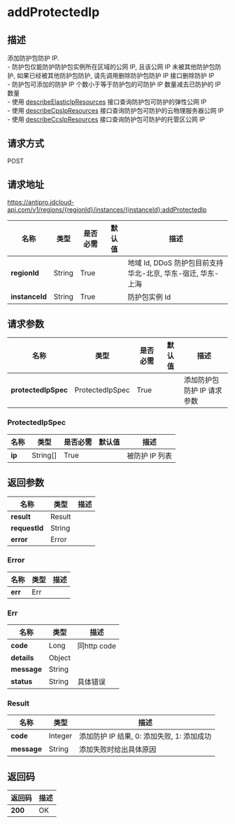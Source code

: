 # addProtectedIp


## 描述
添加防护包防护 IP. <br>- 防护包仅能防护防护包实例所在区域的公网 IP, 且该公网 IP 未被其他防护包防护, 如果已经被其他防护包防护, 请先调用删除防护包防护 IP 接口删除防护 IP<br>- 防护包可添加的防护 IP 个数小于等于防护包的可防护 IP 数量减去已防护的 IP 数量<br>- 使用 <a href='http://docs.jdcloud.com/anti-ddos-protection-package/api/describeelasticipresources'>describeElasticIpResources</a> 接口查询防护包可防护的弹性公网 IP<br>- 使用 <a href='http://docs.jdcloud.com/anti-ddos-protection-package/api/describecpsipresources'>describeCpsIpResources</a> 接口查询防护包可防护的云物理服务器公网 IP<br>- 使用 <a href='http://docs.jdcloud.com/anti-ddos-protection-package/api/describeccsipresources'>describeCcsIpResources</a> 接口查询防护包可防护的托管区公网 IP

## 请求方式
POST

## 请求地址
https://antipro.jdcloud-api.com/v1/regions/{regionId}/instances/{instanceId}:addProtectedIp

|名称|类型|是否必需|默认值|描述|
|---|---|---|---|---|
|**regionId**|String|True| |地域 Id, DDoS 防护包目前支持华北-北京, 华东-宿迁, 华东-上海|
|**instanceId**|String|True| |防护包实例 Id|

## 请求参数
|名称|类型|是否必需|默认值|描述|
|---|---|---|---|---|
|**protectedIpSpec**|ProtectedIpSpec|True| |添加防护包防护 IP 请求参数|

### ProtectedIpSpec
|名称|类型|是否必需|默认值|描述|
|---|---|---|---|---|
|**ip**|String[]|True| |被防护 IP 列表|

## 返回参数
|名称|类型|描述|
|---|---|---|
|**result**|Result| |
|**requestId**|String| |
|**error**|Error| |

### Error
|名称|类型|描述|
|---|---|---|
|**err**|Err| |
### Err
|名称|类型|描述|
|---|---|---|
|**code**|Long|同http code|
|**details**|Object| |
|**message**|String| |
|**status**|String|具体错误|
### Result
|名称|类型|描述|
|---|---|---|
|**code**|Integer|添加防护 IP 结果, 0: 添加失败, 1: 添加成功|
|**message**|String|添加失败时给出具体原因|

## 返回码
|返回码|描述|
|---|---|
|**200**|OK|
